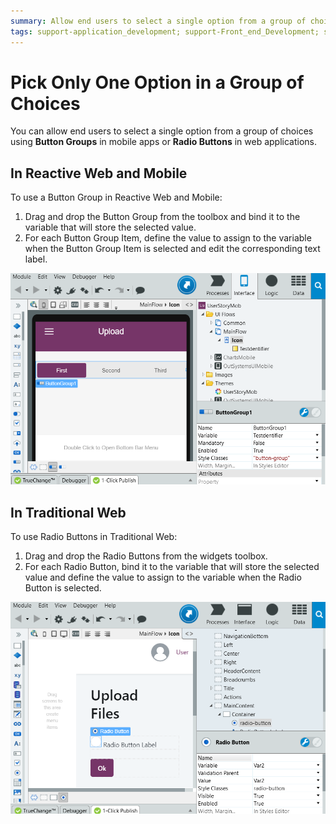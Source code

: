 ```yaml
---
summary: Allow end users to select a single option from a group of choices using Button Groups in Reactive Web Apps and Mobile Apps or Radio Buttons in Traditional Web Apps.
tags: support-application_development; support-Front_end_Development; support-Mobile_Apps; support-webapps
---
```


# Pick Only One Option in a Group of Choices

You can allow end users to select a single option from a group of choices using **Button Groups** in mobile apps or **Radio Buttons** in web applications.

## In Reactive Web and Mobile

To use a Button Group in Reactive Web and Mobile:

1. Drag and drop the Button Group from the toolbox and bind it to the variable that will store the selected value. 
1. For each Button Group Item, define the value to assign to the variable when the Button Group Item is selected and edit the corresponding text label. 

![](images/button-group-1.png?width=750)

## In Traditional Web

To use Radio Buttons in Traditional Web:

1. Drag and drop the Radio Buttons from the widgets toolbox. 
1. For each Radio Button, bind it to the variable that will store the selected value and define the value to assign to the variable when the Radio Button is selected. 

![](images/button-group-2.png?width=750)
